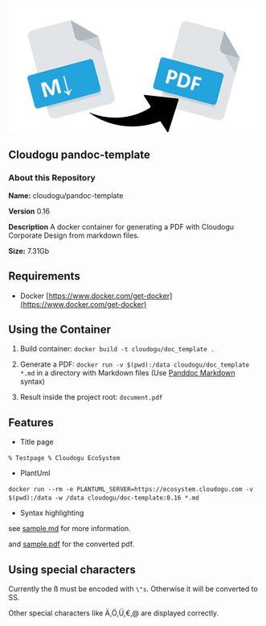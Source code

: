 ![logo](resources/images/markdown-pdf.png)
## Cloudogu pandoc-template
### About this Repository
**Name:** cloudogu/pandoc-template

**Version** 0.16

**Description** A docker container for generating a PDF with Cloudogu Corporate Design from markdown files.

**Size:** 7.31Gb

## Requirements
-  Docker [https://www.docker.com/get-docker](https://www.docker.com/get-docker)

## Using the Container

1. Build container: `docker build -t cloudogu/doc_template .`

2. Generate a PDF: `docker run -v $(pwd):/data cloudogu/doc_template *.md` in a directory with Markdown files (Use [Panddoc Markdown](http://pandoc.org/MANUAL.html#pandocs-markdown) syntax)

3. Result inside the project root: `document.pdf`


## Features

- Title page

`% Testpage
 % Cloudogu EcoSystem`


- PlantUml

`docker run --rm -e PLANTUML_SERVER=https://ecosystem.cloudogu.com -v $(pwd):/data -w /data cloudogu/doc-template:0.16 *.md
`

- Syntax highlighting

see [sample.md](resources/sample/sample.md) for more information.

and [sample.pdf](resources/sample/sample.pdf) for the converted pdf.

## Using special characters

Currently the ß must be encoded with `\"s`.
Otherwise it will be converted to SS.

Other special characters like Ä,Ö,Ü,€,@ are displayed correctly.
